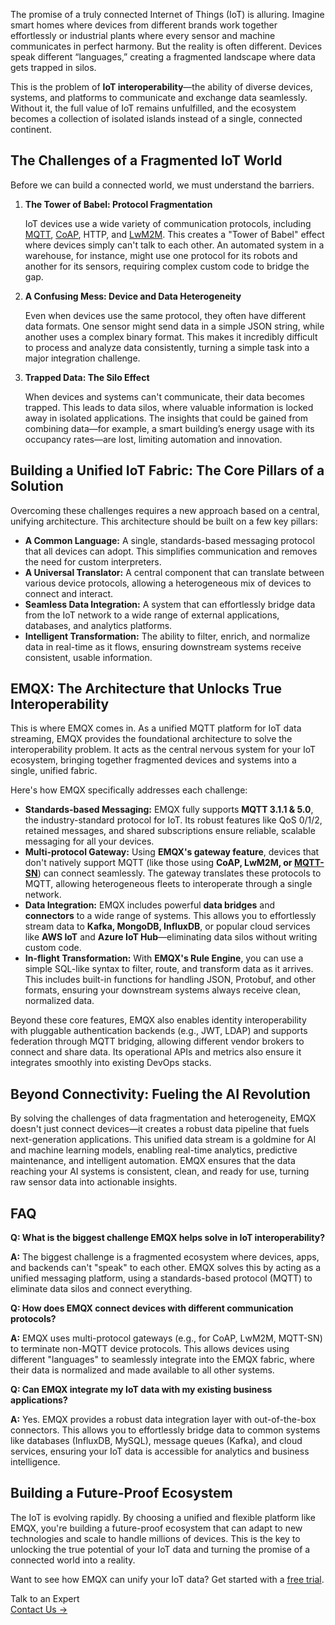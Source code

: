 The promise of a truly connected Internet of Things (IoT) is alluring. Imagine smart homes where devices from different brands work together effortlessly or industrial plants where every sensor and machine communicates in perfect harmony. But the reality is often different. Devices speak different “languages,” creating a fragmented landscape where data gets trapped in silos.

This is the problem of **IoT interoperability**—the ability of diverse devices, systems, and platforms to communicate and exchange data seamlessly. Without it, the full value of IoT remains unfulfilled, and the ecosystem becomes a collection of isolated islands instead of a single, connected continent.

## **The Challenges of a Fragmented IoT World**

Before we can build a connected world, we must understand the barriers.

1. **The Tower of Babel: Protocol Fragmentation**

   IoT devices use a wide variety of communication protocols, including [MQTT](https://www.emqx.com/en/blog/the-easiest-guide-to-getting-started-with-mqtt), [CoAP](https://www.emqx.com/en/blog/coap-protocol), HTTP, and [LwM2M](https://www.emqx.com/en/blog/integrating-lwm2m-with-mqtt). This creates a "Tower of Babel" effect where devices simply can't talk to each other. An automated system in a warehouse, for instance, might use one protocol for its robots and another for its sensors, requiring complex custom code to bridge the gap.

2. **A Confusing Mess: Device and Data Heterogeneity**

   Even when devices use the same protocol, they often have different data formats. One sensor might send data in a simple JSON string, while another uses a complex binary format. This makes it incredibly difficult to process and analyze data consistently, turning a simple task into a major integration challenge.

3. **Trapped Data: The Silo Effect**

   When devices and systems can't communicate, their data becomes trapped. This leads to data silos, where valuable information is locked away in isolated applications. The insights that could be gained from combining data—for example, a smart building’s energy usage with its occupancy rates—are lost, limiting automation and innovation.

## **Building a Unified IoT Fabric: The Core Pillars of a Solution**

Overcoming these challenges requires a new approach based on a central, unifying architecture. This architecture should be built on a few key pillars:

- **A Common Language:** A single, standards-based messaging protocol that all devices can adopt. This simplifies communication and removes the need for custom interpreters.
- **A Universal Translator:** A central component that can translate between various device protocols, allowing a heterogeneous mix of devices to connect and interact.
- **Seamless Data Integration:** A system that can effortlessly bridge data from the IoT network to a wide range of external applications, databases, and analytics platforms.
- **Intelligent Transformation:** The ability to filter, enrich, and normalize data in real-time as it flows, ensuring downstream systems receive consistent, usable information.

## **EMQX: The Architecture that Unlocks True Interoperability**

This is where EMQX comes in. As a unified MQTT platform for IoT data streaming, EMQX provides the foundational architecture to solve the interoperability problem. It acts as the central nervous system for your IoT ecosystem, bringing together fragmented devices and systems into a single, unified fabric.

Here's how EMQX specifically addresses each challenge:

- **Standards-based Messaging:** EMQX fully supports **MQTT 3.1.1 & 5.0**, the industry-standard protocol for IoT. Its robust features like QoS 0/1/2, retained messages, and shared subscriptions ensure reliable, scalable messaging for all your devices.
- **Multi-protocol Gateway:** Using **EMQX's gateway feature**, devices that don't natively support MQTT (like those using **CoAP, LwM2M, or [MQTT-SN](https://www.emqx.com/en/blog/connecting-mqtt-sn-devices-using-emqx)**) can connect seamlessly. The gateway translates these protocols to MQTT, allowing heterogeneous fleets to interoperate through a single network.
- **Data Integration:** EMQX includes powerful **data bridges** and **connectors** to a wide range of systems. This allows you to effortlessly stream data to **Kafka, MongoDB, InfluxDB**, or popular cloud services like **AWS IoT** and **Azure IoT Hub**—eliminating data silos without writing custom code.
- **In-flight Transformation:** With **EMQX's Rule Engine**, you can use a simple SQL-like syntax to filter, route, and transform data as it arrives. This includes built-in functions for handling JSON, Protobuf, and other formats, ensuring your downstream systems always receive clean, normalized data.

Beyond these core features, EMQX also enables identity interoperability with pluggable authentication backends (e.g., JWT, LDAP) and supports federation through MQTT bridging, allowing different vendor brokers to connect and share data. Its operational APIs and metrics also ensure it integrates smoothly into existing DevOps stacks.

## **Beyond Connectivity: Fueling the AI Revolution**

By solving the challenges of data fragmentation and heterogeneity, EMQX doesn't just connect devices—it creates a robust data pipeline that fuels next-generation applications. This unified data stream is a goldmine for AI and machine learning models, enabling real-time analytics, predictive maintenance, and intelligent automation. EMQX ensures that the data reaching your AI systems is consistent, clean, and ready for use, turning raw sensor data into actionable insights.

## **FAQ**

**Q: What is the biggest challenge EMQX helps solve in IoT interoperability?** 

**A:** The biggest challenge is a fragmented ecosystem where devices, apps, and backends can't "speak" to each other. EMQX solves this by acting as a unified messaging platform, using a standards-based protocol (MQTT) to eliminate data silos and connect everything.

**Q: How does EMQX connect devices with different communication protocols?** 

**A:** EMQX uses multi-protocol gateways (e.g., for CoAP, LwM2M, MQTT-SN) to terminate non-MQTT device protocols. This allows devices using different "languages" to seamlessly integrate into the EMQX fabric, where their data is normalized and made available to all other systems.

**Q: Can EMQX integrate my IoT data with my existing business applications?** 

**A:** Yes. EMQX provides a robust data integration layer with out-of-the-box connectors. This allows you to effortlessly bridge data to common systems like databases (InfluxDB, MySQL), message queues (Kafka), and cloud services, ensuring your IoT data is accessible for analytics and business intelligence.

## **Building a Future-Proof Ecosystem**

The IoT is evolving rapidly. By choosing a unified and flexible platform like EMQX, you're building a future-proof ecosystem that can adapt to new technologies and scale to handle millions of devices. This is the key to unlocking the true potential of your IoT data and turning the promise of a connected world into a reality.

Want to see how EMQX can unify your IoT data? Get started with a [free trial](https://www.emqx.com/en/try?tab=cloud).



<section class="promotion">
    <div>
        Talk to an Expert
    </div>
    <a href="https://www.emqx.com/en/contact?product=solutions" class="button is-gradient">Contact Us →</a>
</section>
